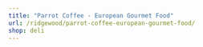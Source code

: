 ```yaml
---
title: "Parrot Coffee - European Gourmet Food"
url: /ridgewood/parrot-coffee-european-gourmet-food/
shop: deli
---
```

